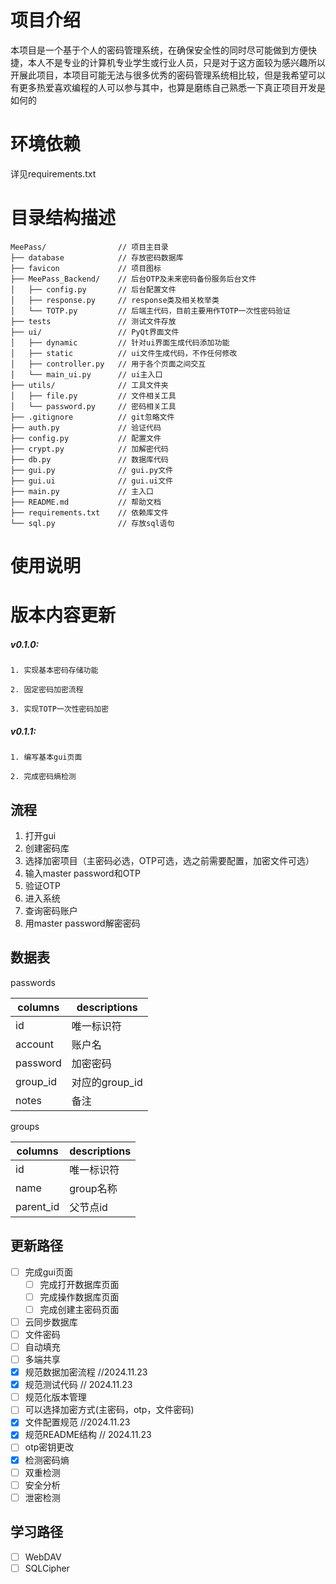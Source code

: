 # 项目介绍
本项目是一个基于个人的密码管理系统，在确保安全性的同时尽可能做到方便快捷，本人不是专业的计算机专业学生或行业人员，只是对于这方面较为感兴趣所以开展此项目，本项目可能无法与很多优秀的密码管理系统相比较，但是我希望可以有更多热爱喜欢编程的人可以参与其中，也算是磨练自己熟悉一下真正项目开发是如何的

# 环境依赖
详见requirements.txt

# 目录结构描述
    MeePass/                // 项目主目录
    ├── database            // 存放密码数据库 
    ├── favicon             // 项目图标
    ├── MeePass_Backend/    // 后台OTP及未来密码备份服务后台文件
    │   ├── config.py       // 后台配置文件
    │   ├── response.py     // response类及相关枚举类
    │   └── TOTP.py         // 后端主代码，目前主要用作TOTP一次性密码验证
    ├── tests               // 测试文件存放
    ├── ui/                 // PyQt界面文件
    │   ├── dynamic         // 针对ui界面生成代码添加功能
    │   ├── static          // ui文件生成代码，不作任何修改
    │   ├── controller.py   // 用于各个页面之间交互
    │   └── main_ui.py      // ui主入口
    ├── utils/              // 工具文件夹
    │   ├── file.py         // 文件相关工具
    │   └── password.py     // 密码相关工具
    ├── .gitignore          // git忽略文件
    ├── auth.py             // 验证代码
    ├── config.py           // 配置文件
    ├── crypt.py            // 加解密代码
    ├── db.py               // 数据库代码
    ├── gui.py              // gui.py文件
    ├── gui.ui              // gui.ui文件
    ├── main.py             // 主入口
    ├── README.md           // 帮助文档
    ├── requirements.txt    // 依赖库文件
    └── sql.py              // 存放sql语句


# 使用说明

# 版本内容更新
##### v0.1.0:
    1. 实现基本密码存储功能
    
    2. 固定密码加密流程

    3. 实现TOTP一次性密码加密

##### v0.1.1:
    1. 编写基本gui页面

    2. 完成密码熵检测

## 流程
1. 打开gui
2. 创建密码库
3. 选择加密项目（主密码必选，OTP可选，选之前需要配置，加密文件可选）
4. 输入master password和OTP
5. 验证OTP
6. 进入系统
7. 查询密码账户
8. 用master password解密密码

## 数据表
passwords

| columns  | descriptions |
|----------|--------------|
| id       | 唯一标识符        |
| account  | 账户名          |
| password | 加密密码         |
| group_id | 对应的group_id  | 
| notes    | 备注           |

groups

| columns   | descriptions |
|-----------|--------------|
| id        | 唯一标识符        |
| name      | group名称      |
| parent_id | 父节点id        |

## 更新路径
- [ ] 完成gui页面
  - [ ] 完成打开数据库页面
  - [ ] 完成操作数据库页面
  - [ ] 完成创建主密码页面
- [ ] 云同步数据库
- [ ] 文件密码
- [ ] 自动填充
- [ ] 多端共享
- [x] 规范数据加密流程 //2024.11.23
- [x] 规范测试代码 // 2024.11.23
- [ ] 规范化版本管理
- [ ] 可以选择加密方式(主密码，otp，文件密码)
- [x] 文件配置规范 //2024.11.23
- [x] 规范README结构 // 2024.11.23
- [ ] otp密钥更改
- [x] 检测密码熵
- [ ] 双重检测
- [ ] 安全分析
- [ ] 泄密检测

## 学习路径
- [ ] WebDAV
- [ ] SQLCipher